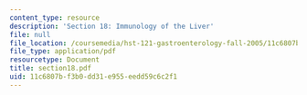 ```yaml
---
content_type: resource
description: 'Section 18: Immunology of the Liver'
file: null
file_location: /coursemedia/hst-121-gastroenterology-fall-2005/11c6807bf3b0dd31e955eedd59c6c2f1_section18.pdf
file_type: application/pdf
resourcetype: Document
title: section18.pdf
uid: 11c6807b-f3b0-dd31-e955-eedd59c6c2f1
---
```

